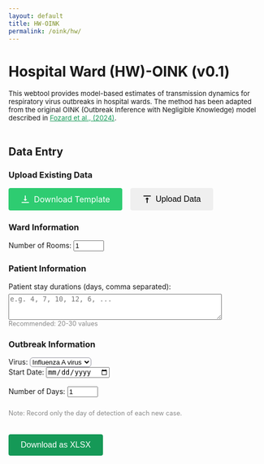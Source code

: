 ```yaml
---
layout: default
title: HW-OINK
permalink: /oink/hw/
---
```


<style>
  #virus-select {
    background-color: white;
    border: 1px solid #90909C;
    border-radius: 6px;
    transition: border-color 0.2s;
  }
  #virus-select:hover, #virus-select:focus {
    border-color: #676774;
  }
</style>

# Hospital Ward (HW)-OINK (v0.1)
<div style="font-size: 0.95em;">
  This webtool provides model-based estimates of transmission dynamics for respiratory virus outbreaks in hospital wards. The method has been adapted from the original OINK (Outbreak Inference with Negligible Knowledge) model described in <a href="https://doi.org/10.1098/rsif.2024.0168" target="_blank" rel="noopener noreferrer" style="color: #159957;">Fozard et al., (2024)</a>.
  <br><br>
</div>

<script src="https://cdn.jsdelivr.net/npm/chart.js"></script>
<script src="https://cdn.jsdelivr.net/npm/xlsx@0.18.5/dist/xlsx.full.min.js"></script>

## Data Entry
### Upload Existing Data
<div style="display: flex; gap: 16px; margin-bottom: 16px;">
  <a href="/assets/files/HWOINK_Template.xlsx" download
     style="padding: 12px 24px; font-size: 16px; border: none; border-radius: 4px; cursor: pointer; display: flex; align-items: center; gap: 8px; background: #2ecc71; color: white; text-decoration: none;">
    <svg width="18" height="18" viewBox="0 0 20 20" style="vertical-align: middle;">
      <path fill="currentColor" d="M10 14l4-4h-3V2h-2v8H6l4 4zm-8 4v-2h16v2H2z"/>
    </svg>
    Download Template
  </a>
<input type="file" id="upload-xlsx" accept=".xlsx" style="display:none;">
<button id="upload-btn" type="button" style="padding: 12px 24px; font-size: 16px; border: none; border-radius: 4px; cursor: pointer; display: flex; align-items: center; gap: 8px;">
  <svg width="18" height="18" viewBox="0 0 20 20" style="vertical-align: middle;">
    <path fill="currentColor" d="M10 6l-4 4h3v8h2v-8h3l-4-4zm-8-4v2h16V2H2z"/>
  </svg>
  Upload Data
</button>
</div>

<script>
document.getElementById('upload-btn').onclick = function() {
  document.getElementById('upload-xlsx').click();
};
</script>
### Ward Information
<form id="setup-form" onsubmit="return false;">
    <label>
        Number of Rooms:
        <input type="number" id="num-rooms" min="1" max="8" value="1" required>
    </label>
</form>
<div id="rooms-section" style="margin-top: 24px;"></div>

### Patient Information
<div id="stay-durations-section">
    <label for="stay-durations">
        Patient stay durations (days, comma separated):<br>
        <textarea id="stay-durations" name="stay-durations" rows="3" style="margin-top: 6px; width:420px; resize:vertical;"
            placeholder="e.g. 4, 7, 10, 12, 6, ..."
        ></textarea>
    </label>
    <div style="font-size:90%; color:#888;">
        Recommended: 20-30 values
    </div>
</div>

### Outbreak Information
<label>
    Virus:
    <select id="virus-select">
        <option value="Influenza A virus">Influenza A virus</option>
        <option value="SARS-CoV-2">SARS-CoV-2</option>
    </select>
</label>

<form id="calendar-form" onsubmit="return false;">
    <label>
        Start Date:
        <input type="date" id="start-date" required>
    </label>
    <br><br>
    <label>
        Number of Days:
        <input type="number" id="num-days" min="1" value="1" required>
    </label>
</form>
<div id="calendar-section" style="margin-top: 24px;"></div>
<div style="font-size:90%; color:#888;">
        Note: Record only the day of detection of each new case.
    </div>

<button id="download-xlsx-btn" type="button"
  style="margin-top:20px; padding: 12px 24px; font-size: 16px; border: none; border-radius: 4px; cursor: pointer; background: #159957; color: white;">
  Download as XLSX
</button>

<style>
    table { border-collapse: collapse; margin-top: 20px; }
    th, td { border: 1px solid #ccc; padding: 8px 12px; text-align: center; }
    th { background: #f0f0f0; font-weight: normal; } /* Remove bold */
    input[type="number"] { width: 60px; }
</style>

<script>
// --- ROOMS UI ---
function generateRoomsUI() {
    const numRooms = parseInt(document.getElementById('num-rooms').value, 10);
    const roomsSection = document.getElementById('rooms-section');
    if (isNaN(numRooms) || numRooms < 1) {
        roomsSection.innerHTML = "<p>Please enter a valid number of rooms.</p>";
        return;
    }
    // Gather beds per room values (default to 1 if not present)
    let bedsPerRoom = [];
    for (let i = 0; i < numRooms; i++) {
        const el = document.getElementById(`beds-room-${i}`);
        bedsPerRoom.push(el ? el.value : 1);
    }

    // Table: First column for row labels, no beds-per-room in header
    let html = `<table>
        <tr>
            <th></th>`;
    for (let i = 0; i < numRooms; i++) {
        html += `<th>Room ${i + 1}</th>`;
    }
    html += `</tr>
        <tr>
            <td>Number of Beds</td>`;
    for (let i = 0; i < numRooms; i++) {
        html += `<td>
            <input type="number" min="1" max="24" step="1" value="${bedsPerRoom[i]}" name="beds-room-${i}" id="beds-room-${i}" required>
        </td>`;
    }
    html += `</tr></table>`;
    roomsSection.innerHTML = html;
    generateCalendar();
}


// --- DATE FORMATTER ---
function formatDate(date) {
    const days = ["Sunday", "Monday", "Tuesday", "Wednesday", "Thursday", "Friday", "Saturday"];
    const dayOfWeek = days[date.getDay()];
    const day = date.getDate();
    const daySuffix = (n) => {
        if (n > 3 && n < 21) return 'th';
        switch (n % 10) {
            case 1:  return "st";
            case 2:  return "nd";
            case 3:  return "rd";
            default: return "th";
        }
    };
    const month = date.toLocaleString('default', { month: 'long' });
    const year = date.getFullYear();
    return `${dayOfWeek} ${day}${daySuffix(day)} ${month} ${year}`;
}

// --- CASES CALENDAR ---
function generateCalendar() {
    const startDateStr = document.getElementById('start-date').value;
    const numDays = parseInt(document.getElementById('num-days').value, 10);
    const numRooms = parseInt(document.getElementById('num-rooms').value, 10);
    const calendarSection = document.getElementById('calendar-section');

    if (!startDateStr || isNaN(numDays) || numDays < 1 || isNaN(numRooms) || numRooms < 1) {
        calendarSection.innerHTML = "<p>Please enter a valid start date, number of days, and number of rooms.</p>";
        return;
    }

    // Read number of beds per room
    let bedsPerRoom = [];
    for (let i = 0; i < numRooms; i++) {
        const el = document.getElementById(`beds-room-${i}`);
        bedsPerRoom.push(el ? el.value : 0);
    }

    const startDate = new Date(startDateStr);

    // Table header: two rows, with "Cases" spanning all room columns
    let html = `<table>
        <tr>
            <th style="background: transparent; border: none; padding: 8px 12px;">&nbsp;</th>
            <th colspan="${numRooms}">Cases</th>
        </tr>
        <tr>
            <th>Date</th>`;
    for (let r = 0; r < numRooms; r++) {
        const beds = bedsPerRoom[r] || 0;
        html += `<th>Room ${r + 1}<br><span style="font-weight: normal;">(${beds} bed${beds != 1 ? 's' : ''})</span></th>`;
    }
    html += `</tr>`;

    // Table body
    for (let d = 0; d < numDays; d++) {
        const currDate = new Date(startDate);
        currDate.setDate(startDate.getDate() + d);
        html += `<tr>
            <td>${formatDate(currDate)}</td>`;
        for (let r = 0; r < numRooms; r++) {
            html += `<td>
                <input type="number" min="0" max="${bedsPerRoom[r]}" step="1" value="0" name="cases-day${d}-room${r}" id="cases-day${d}-room${r}" required>
            </td>`;
        }
        html += `</tr>`;
    }
    html += `</table>`;
    calendarSection.innerHTML = html;
}

// --- ON LOAD ---
document.addEventListener('DOMContentLoaded', function() {
    // Default today for start date
    const today = new Date();
    const yyyy = today.getFullYear();
    const mm = String(today.getMonth() + 1).padStart(2, '0');
    const dd = String(today.getDate()).padStart(2, '0');
    document.getElementById('start-date').value = `${yyyy}-${mm}-${dd}`;

    // Initial UI
    generateRoomsUI();
    generateCalendar();

    // Room/beds UI triggers
    document.getElementById('num-rooms').addEventListener('input', generateRoomsUI);
    // Also update beds -> calendar if beds change
    document.getElementById('rooms-section').addEventListener('input', generateCalendar);

    // Calendar controls
    document.getElementById('start-date').addEventListener('input', generateCalendar);
    document.getElementById('num-days').addEventListener('input', generateCalendar);
});
</script>

<script>
function excelDateToISO(val) {
    if (typeof val === "number") {
        // Excel serial number date
        // Excel's epoch is Jan 1, 1900
        const jsDate = new Date(Date.UTC(1899, 11, 30) + val * 86400000);
        return jsDate.toISOString().slice(0, 10);
    } else if (typeof val === "string") {
        // String date (try to parse)
        // Accepts: "1/1/2025", "2025-01-01", etc.
        const jsDate = new Date(val);
        if (!isNaN(jsDate)) {
            return jsDate.toISOString().slice(0, 10);
        }
    }
    return "";
}
  
document.getElementById('upload-xlsx').addEventListener('change', function(e) {
  const file = e.target.files[0];
  if (!file) return;

  const reader = new FileReader();
  reader.onload = function(evt) {
    const data = new Uint8Array(evt.target.result);
    const workbook = XLSX.read(data, {type: 'array'});
    const sheet = workbook.Sheets[workbook.SheetNames[0]];
    const json = XLSX.utils.sheet_to_json(sheet, {header:1});

    // 1. Number of rooms = non-empty values in B2:B9
    let numRooms = 0;
    let bedsPerRoom = [];
    for (let i = 1; i <= 8; i++) { // B2:B9 => json[1][1] to json[8][1]
      const beds = json[i]?.[1];
      if (beds !== undefined && beds !== "" && beds != null) {
        numRooms++;
        bedsPerRoom.push(beds);
      } else {
        break;
      }
    }
    document.getElementById('num-rooms').value = numRooms;
    generateRoomsUI();
    // Set beds per room
    for (let i = 0; i < numRooms; ++i) {
      const bedInput = document.getElementById('beds-room-' + i);
      if (bedInput) bedInput.value = bedsPerRoom[i];
    }

    // 2. Stay durations: D2 downwards, until a blank
    let stayDurations = [];
    for (let i = 1; i < json.length; ++i) { // D2 => json[1][3]
      const stay = json[i]?.[3];
      if (stay !== undefined && stay !== "" && stay != null) {
        stayDurations.push(stay);
      } else {
        break;
      }
    }
    document.getElementById('stay-durations').value = stayDurations.join(', ');

    // 3. Virus-select: F2 (json[1][5])
    const virusVal = json[1]?.[5];
    if (virusVal) {
      const select = document.getElementById('virus-select');
      for (let i = 0; i < select.options.length; i++) {
        if (select.options[i].value === virusVal) {
          select.selectedIndex = i;
          break;
        }
      }
    }

    // 4. Start date: H2 (json[1][7])
    const startDate = json[1]?.[7];
    if (startDate) {
      const isoDate = excelDateToISO(startDate);
      if (isoDate) document.getElementById('start-date').value = isoDate;
    }

    // 5. Number of days: count rows from H2 down until blank
    let numDays = 0;
    for (let i = 1; i < json.length; ++i) {
      const dayVal = json[i]?.[7]; // H
      if (dayVal !== undefined && dayVal !== "" && dayVal != null) {
        numDays++;
      } else {
        break;
      }
    }
    document.getElementById('num-days').value = numDays;
    generateCalendar();

    // 6. Cases by date for each room (I to P = columns 8 to 15, zero-based)
    for (let day = 0; day < numDays; ++day) {
      const row = json[1 + day];
      for (let r = 0; r < numRooms; ++r) {
        const casesVal = row?.[8 + r] ?? 0; // I is 8, J is 9, ..., P is 15
        const input = document.getElementById(`cases-day${day}-room${r}`);
        if (input) input.value = casesVal;
      }
    }
  };
  reader.readAsArrayBuffer(file);
});
</script>
  
<script>
// --- GATHER DATA ---
function getFormDataForXLSX() {
  // 1. Number of rooms & beds
  const numRooms = parseInt(document.getElementById('num-rooms').value, 10);
  const bedsPerRoom = [];
  for (let i = 0; i < numRooms; ++i) {
    bedsPerRoom.push(Number(document.getElementById(`beds-room-${i}`)?.value || 1));
  }

  // 2. Stay durations
  const stayDurations = document.getElementById('stay-durations').value
    .split(',')
    .map(x => x.trim())
    .filter(x => x !== '');

  // 3. Virus, Start Date, Num Days
  const virus = document.getElementById('virus-select').value;
  const startDate = document.getElementById('start-date').value;
  const numDays = parseInt(document.getElementById('num-days').value, 10);

  // 4. Cases table
  let cases = [];
  for (let day = 0; day < numDays; ++day) {
    let dayCases = [];
    for (let r = 0; r < numRooms; ++r) {
      dayCases.push(Number(document.getElementById(`cases-day${day}-room${r}`)?.value || 0));
    }
    cases.push(dayCases);
  }

  return {
    numRooms, bedsPerRoom, stayDurations, virus, startDate, numDays, cases
  };
}

// --- BUILD XLSX SHEET DATA ---
function makeHWOINKSheetData(formData) {
  // Constants
  const maxRooms = 8;
  const maxCaseCols = 8;

  // 1. Build header row: Fill all up to P1 (column 16, index 15)
  const header = Array(8 + maxCaseCols).fill(""); // total 16 columns: A–P
  header[0] = "ROOM";                   // A1
  header[1] = "NUMBER OF BEDS";         // B1
  header[3] = "PATIENT STAYS (DAYS)";   // D1
  header[5] = "VIRUS";                  // F1
  header[7] = "DATE";                   // H1
  for (let i = 0; i < maxCaseCols; ++i) {
    header[8 + i] = `CASES ROOM ${i + 1}`; // I1–P1
  }

  // 2. Build data rows (rows 2–(max needed))
  const ws = [];
  ws[0] = header;

  // Room/beds rows (A2–A9 = 1–8, B2–B9 = beds)
  for (let i = 0; i < maxRooms; ++i) {
    const row = Array(8 + maxCaseCols).fill("");
    row[0] = i + 1;                                     // ROOM number
    row[1] = formData.bedsPerRoom[i] || "";             // Number of beds for each room (blank if not filled)
    ws[i + 1] = row;
  }

  // Stay durations (D2 downwards)
  for (let i = 0; i < formData.stayDurations.length; ++i) {
    if (!ws[i + 1]) ws[i + 1] = Array(8 + maxCaseCols).fill("");
    ws[i + 1][3] = formData.stayDurations[i];
  }

  // Virus (F2)
  if (!ws[1]) ws[1] = Array(8 + maxCaseCols).fill("");
  ws[1][5] = formData.virus;

  // Dates and case data (starting from row 2, H and I–P)
  let currDate = new Date(formData.startDate);
  for (let d = 0; d < formData.numDays; ++d) {
    if (!ws[d + 1]) ws[d + 1] = Array(8 + maxCaseCols).fill("");
    ws[d + 1][7] = currDate.toISOString().slice(0, 10); // H = date
    for (let r = 0; r < formData.numRooms; ++r) {
      ws[d + 1][8 + r] = formData.cases[d][r];
    }
    currDate.setDate(currDate.getDate() + 1);
  }

  return ws;
}


// --- DOWNLOAD HANDLER ---
document.getElementById('download-xlsx-btn').addEventListener('click', function() {
  const formData = getFormDataForXLSX();
  const ws_data = makeHWOINKSheetData(formData);
  const ws = XLSX.utils.aoa_to_sheet(ws_data);

  // Optional: set column headers for clarity, or match your upload template
  ws['A1'] = { v: "" }; // keep first row blank or fill headers as desired

  const wb = XLSX.utils.book_new();
  XLSX.utils.book_append_sheet(wb, ws, "Sheet1");
  XLSX.writeFile(wb, 'HWOINK_Data.xlsx');
});
</script>

